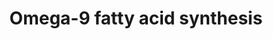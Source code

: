 ---
annotations:
- id: PW:0001136
  parent: classic metabolic pathway
  type: Pathway Ontology
  value: fatty acid elongation pathway
- id: PW:0000058
  parent: classic metabolic pathway
  type: Pathway Ontology
  value: fatty acid metabolic pathway
- id: PW:0001137
  parent: classic metabolic pathway
  type: Pathway Ontology
  value: unsaturated fatty acid biosynthetic pathway
authors:
- DeSl
- Eweitz
citedin:
- link: 10.1038/s41598-024-70629-7
  title: The differential expression of adipose tissue genes in short, medium and
    long-term periods after bariatric surgery (2024)
communities:
- Lipids
- ONTOX
description: New PW, homology converted
last-edited: 2023-01-18
ndex: bbc9dee6-8b6c-11eb-9e72-0ac135e8bacf
organisms:
- Homo sapiens
redirect_from:
- /index.php/Pathway:WP4724
- /instance/WP4724
- /instance/WP4724_r124741
revision: r124741
schema-jsonld:
- '@context': https://schema.org/
  '@id': https://wikipathways.github.io/pathways/WP4724.html
  '@type': Dataset
  creator:
    '@type': Organization
    name: WikiPathways
  description: New PW, homology converted
  keywords:
  - 16:1(9Z)
  - 18:2(6Z,9Z)
  - 20:2(8Z,11Z)
  - 20:3(5Z,8Z,11Z)
  - 24:1(15Z))
  - ACOT2
  - ACSL1
  - ACSL3
  - ACSL4
  - Arachidic acid
  - Behenic acid
  - Cerotic acid
  - CoA(16:0)
  - CoA(16:1(9Z))
  - CoA(18:0)
  - CoA(18:1(9Z))
  - CoA(18:2(6Z,9Z))
  - CoA(20:0)
  - CoA(20:1(11Z))
  - CoA(20:2(8Z,11Z))
  - CoA(20:3(5Z,8Z,11Z))
  - CoA(22:0)
  - CoA(22:1(13Z))
  - CoA(24:0)
  - CoA(24:1(15Z))
  - CoA(26:0)
  - ELOVL1
  - ELOVL2
  - ELOVL3
  - ELOVL5
  - ELOVL6
  - FADS1
  - FADS2
  - FASN
  - Lauric acid
  - Lignoceric acid
  - Myristic acid
  - Oleic acid
  - Palmitic acid
  - SCD5
  - Stearic acid
  - cis-erucic acid
  - hSCD1
  license: CC0
  name: Omega-9 fatty acid synthesis
seo: CreativeWork
title: Omega-9 fatty acid synthesis
wpid: WP4724
---